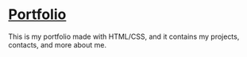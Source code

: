 # [Portfolio](curiousr.ca)
This is my portfolio made with HTML/CSS, and it contains my projects, contacts, and more about me. 
